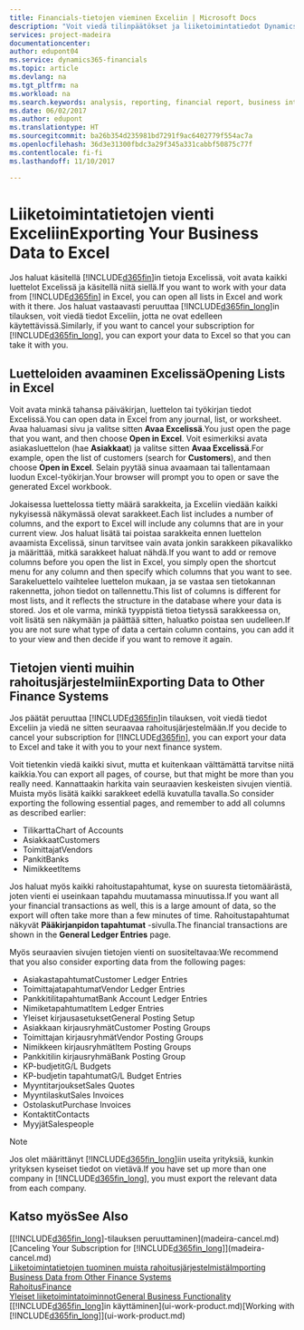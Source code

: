 ```yaml
---
title: Financials-tietojen vieminen Exceliin | Microsoft Docs
description: "Voit viedä tilinpäätökset ja liiketoimintatiedot Dynamics 365 Business editionista Exceliin tai avata Financials-tiedot Excelissä."
services: project-madeira
documentationcenter: 
author: edupont04
ms.service: dynamics365-financials
ms.topic: article
ms.devlang: na
ms.tgt_pltfrm: na
ms.workload: na
ms.search.keywords: analysis, reporting, financial report, business intelligence, BI, Excel
ms.date: 06/02/2017
ms.author: edupont
ms.translationtype: HT
ms.sourcegitcommit: ba26b354d235981bd7291f9ac6402779f554ac7a
ms.openlocfilehash: 36d3e31300fbdc3a29f345a331cabbf50875c77f
ms.contentlocale: fi-fi
ms.lasthandoff: 11/10/2017

---
```

# <a name="exporting-your-business-data-to-excel"></a><span data-ttu-id="4cbf7-103">Liiketoimintatietojen vienti Exceliin</span><span class="sxs-lookup"><span data-stu-id="4cbf7-103">Exporting Your Business Data to Excel</span></span>
<span data-ttu-id="4cbf7-104">Jos haluat käsitellä [!INCLUDE[d365fin](includes/d365fin_md.md)]in tietoja Excelissä, voit avata kaikki luettelot Excelissä ja käsitellä niitä siellä.</span><span class="sxs-lookup"><span data-stu-id="4cbf7-104">If you want to work with your data from [!INCLUDE[d365fin](includes/d365fin_md.md)] in Excel, you can open all lists in Excel and work with it there.</span></span> <span data-ttu-id="4cbf7-105">Jos haluat vastaavasti peruuttaa [!INCLUDE[d365fin_long](includes/d365fin_long_md.md)]in tilauksen, voit viedä tiedot Exceliin, jotta ne ovat edelleen käytettävissä.</span><span class="sxs-lookup"><span data-stu-id="4cbf7-105">Similarly, if you want to cancel your subscription for [!INCLUDE[d365fin_long](includes/d365fin_long_md.md)], you can export your data to Excel so that you can take it with you.</span></span>

## <a name="opening-lists-in-excel"></a><span data-ttu-id="4cbf7-106">Luetteloiden avaaminen Excelissä</span><span class="sxs-lookup"><span data-stu-id="4cbf7-106">Opening Lists in Excel</span></span>
<span data-ttu-id="4cbf7-107">Voit avata minkä tahansa päiväkirjan, luettelon tai työkirjan tiedot Excelissä.</span><span class="sxs-lookup"><span data-stu-id="4cbf7-107">You can open data in Excel from any journal, list, or worksheet.</span></span> <span data-ttu-id="4cbf7-108">Avaa haluamasi sivu ja valitse sitten **Avaa Excelissä**.</span><span class="sxs-lookup"><span data-stu-id="4cbf7-108">You just open the page that you want, and then choose **Open in Excel**.</span></span> <span data-ttu-id="4cbf7-109">Voit esimerkiksi avata asiakasluettelon (hae **Asiakkaat**) ja valitse sitten **Avaa Excelissä**.</span><span class="sxs-lookup"><span data-stu-id="4cbf7-109">For example, open the list of customers (search for **Customers**), and then choose **Open in Excel**.</span></span> <span data-ttu-id="4cbf7-110">Selain pyytää sinua avaamaan tai tallentamaan luodun Excel-työkirjan.</span><span class="sxs-lookup"><span data-stu-id="4cbf7-110">Your browser will prompt you to open or save the generated Excel workbook.</span></span>  

<span data-ttu-id="4cbf7-111">Jokaisessa luettelossa tietty määrä sarakkeita, ja Exceliin viedään kaikki nykyisessä näkymässä olevat sarakkeet.</span><span class="sxs-lookup"><span data-stu-id="4cbf7-111">Each list includes a number of columns, and the export to Excel will include any columns that are in your current view.</span></span> <span data-ttu-id="4cbf7-112">Jos haluat lisätä tai poistaa sarakkeita ennen luettelon avaamista Excelissä, sinun tarvitsee vain avata jonkin sarakkeen pikavalikko ja määrittää, mitkä sarakkeet haluat nähdä.</span><span class="sxs-lookup"><span data-stu-id="4cbf7-112">If you want to add or remove columns before you open the list in Excel, you simply open the shortcut menu for any column and then specify which columns that you want to see.</span></span> <span data-ttu-id="4cbf7-113">Sarakeluettelo vaihtelee luettelon mukaan, ja se vastaa sen tietokannan rakennetta, johon tiedot on tallennettu.</span><span class="sxs-lookup"><span data-stu-id="4cbf7-113">This list of columns is different for most lists, and it reflects the structure in the database where your data is stored.</span></span> <span data-ttu-id="4cbf7-114">Jos et ole varma, minkä tyyppistä tietoa tietyssä sarakkeessa on, voit lisätä sen näkymään ja päättää sitten, haluatko poistaa sen uudelleen.</span><span class="sxs-lookup"><span data-stu-id="4cbf7-114">If you are not sure what type of data a certain column contains, you can add it to your view and then decide if you want to remove it again.</span></span>  

## <a name="exporting-data-to-other-finance-systems"></a><span data-ttu-id="4cbf7-115">Tietojen vienti muihin rahoitusjärjestelmiin</span><span class="sxs-lookup"><span data-stu-id="4cbf7-115">Exporting Data to Other Finance Systems</span></span>
<span data-ttu-id="4cbf7-116">Jos päätät peruuttaa [!INCLUDE[d365fin](includes/d365fin_md.md)]in tilauksen, voit viedä tiedot Exceliin ja viedä ne sitten seuraavaa rahoitusjärjestelmään.</span><span class="sxs-lookup"><span data-stu-id="4cbf7-116">If you decide to cancel your subscription for [!INCLUDE[d365fin](includes/d365fin_md.md)], you can export your data to Excel and take it with you to your next finance system.</span></span>  

<span data-ttu-id="4cbf7-117">Voit tietenkin viedä kaikki sivut, mutta et kuitenkaan välttämättä tarvitse niitä kaikkia.</span><span class="sxs-lookup"><span data-stu-id="4cbf7-117">You can export all pages, of course, but that might be more than you really need.</span></span> <span data-ttu-id="4cbf7-118">Kannattaakin harkita vain seuraavien keskeisten sivujen vientiä. Muista myös lisätä kaikki sarakkeet edellä kuvatulla tavalla.</span><span class="sxs-lookup"><span data-stu-id="4cbf7-118">So consider exporting the following essential pages, and remember to add all columns as described earlier:</span></span>  

* <span data-ttu-id="4cbf7-119">Tilikartta</span><span class="sxs-lookup"><span data-stu-id="4cbf7-119">Chart of Accounts</span></span>  
* <span data-ttu-id="4cbf7-120">Asiakkaat</span><span class="sxs-lookup"><span data-stu-id="4cbf7-120">Customers</span></span>  
* <span data-ttu-id="4cbf7-121">Toimittajat</span><span class="sxs-lookup"><span data-stu-id="4cbf7-121">Vendors</span></span>  
* <span data-ttu-id="4cbf7-122">Pankit</span><span class="sxs-lookup"><span data-stu-id="4cbf7-122">Banks</span></span>  
* <span data-ttu-id="4cbf7-123">Nimikkeet</span><span class="sxs-lookup"><span data-stu-id="4cbf7-123">Items</span></span>  

<span data-ttu-id="4cbf7-124">Jos haluat myös kaikki rahoitustapahtumat, kyse on suuresta tietomäärästä, joten vienti ei useinkaan tapahdu muutamassa minuutissa.</span><span class="sxs-lookup"><span data-stu-id="4cbf7-124">If you want all your financial transactions as well, this is a large amount of data, so the export will often take more than a few minutes of time.</span></span> <span data-ttu-id="4cbf7-125">Rahoitustapahtumat näkyvät **Pääkirjanpidon tapahtumat** -sivulla.</span><span class="sxs-lookup"><span data-stu-id="4cbf7-125">The financial transactions are shown in the **General Ledger Entries** page.</span></span>  

<span data-ttu-id="4cbf7-126">Myös seuraavien sivujen tietojen vienti on suositeltavaa:</span><span class="sxs-lookup"><span data-stu-id="4cbf7-126">We recommend that you also consider exporting data from the following pages:</span></span>  

* <span data-ttu-id="4cbf7-127">Asiakastapahtumat</span><span class="sxs-lookup"><span data-stu-id="4cbf7-127">Customer Ledger Entries</span></span>  
* <span data-ttu-id="4cbf7-128">Toimittajatapahtumat</span><span class="sxs-lookup"><span data-stu-id="4cbf7-128">Vendor Ledger Entries</span></span>  
* <span data-ttu-id="4cbf7-129">Pankkitilitapahtumat</span><span class="sxs-lookup"><span data-stu-id="4cbf7-129">Bank Account Ledger Entries</span></span>  
* <span data-ttu-id="4cbf7-130">Nimiketapahtumat</span><span class="sxs-lookup"><span data-stu-id="4cbf7-130">Item Ledger Entries</span></span>  
* <span data-ttu-id="4cbf7-131">Yleiset kirjausasetukset</span><span class="sxs-lookup"><span data-stu-id="4cbf7-131">General Posting Setup</span></span>  
* <span data-ttu-id="4cbf7-132">Asiakkaan kirjausryhmät</span><span class="sxs-lookup"><span data-stu-id="4cbf7-132">Customer Posting Groups</span></span>  
* <span data-ttu-id="4cbf7-133">Toimittajan kirjausryhmät</span><span class="sxs-lookup"><span data-stu-id="4cbf7-133">Vendor Posting Groups</span></span>  
* <span data-ttu-id="4cbf7-134">Nimikkeen kirjausryhmät</span><span class="sxs-lookup"><span data-stu-id="4cbf7-134">Item Posting Groups</span></span>  
* <span data-ttu-id="4cbf7-135">Pankkitilin kirjausryhmä</span><span class="sxs-lookup"><span data-stu-id="4cbf7-135">Bank Posting Group</span></span>  
* <span data-ttu-id="4cbf7-136">KP-budjetit</span><span class="sxs-lookup"><span data-stu-id="4cbf7-136">G/L Budgets</span></span>  
* <span data-ttu-id="4cbf7-137">KP-budjetin tapahtumat</span><span class="sxs-lookup"><span data-stu-id="4cbf7-137">G/L Budget Entries</span></span>  
* <span data-ttu-id="4cbf7-138">Myyntitarjoukset</span><span class="sxs-lookup"><span data-stu-id="4cbf7-138">Sales Quotes</span></span>  
* <span data-ttu-id="4cbf7-139">Myyntilaskut</span><span class="sxs-lookup"><span data-stu-id="4cbf7-139">Sales Invoices</span></span>  
* <span data-ttu-id="4cbf7-140">Ostolaskut</span><span class="sxs-lookup"><span data-stu-id="4cbf7-140">Purchase Invoices</span></span>  
* <span data-ttu-id="4cbf7-141">Kontaktit</span><span class="sxs-lookup"><span data-stu-id="4cbf7-141">Contacts</span></span>  
* <span data-ttu-id="4cbf7-142">Myyjät</span><span class="sxs-lookup"><span data-stu-id="4cbf7-142">Salespeople</span></span>  

> [!NOTE]  
>   <span data-ttu-id="4cbf7-143">Jos olet määrittänyt [!INCLUDE[d365fin_long](includes/d365fin_long_md.md)]iin useita yrityksiä, kunkin yrityksen kyseiset tiedot on vietävä.</span><span class="sxs-lookup"><span data-stu-id="4cbf7-143">If you have set up more than one company in [!INCLUDE[d365fin_long](includes/d365fin_long_md.md)], you must export the relevant data from each company.</span></span>

## <a name="see-also"></a><span data-ttu-id="4cbf7-144">Katso myös</span><span class="sxs-lookup"><span data-stu-id="4cbf7-144">See Also</span></span>
<span data-ttu-id="4cbf7-145">[[!INCLUDE[d365fin_long](includes/d365fin_long_md.md)]-tilauksen peruuttaminen](madeira-cancel.md)</span><span class="sxs-lookup"><span data-stu-id="4cbf7-145">[Canceling Your Subscription for [!INCLUDE[d365fin_long](includes/d365fin_long_md.md)]](madeira-cancel.md)</span></span>  
[<span data-ttu-id="4cbf7-146">Liiketoimintatietojen tuominen muista rahoitusjärjestelmistä</span><span class="sxs-lookup"><span data-stu-id="4cbf7-146">Importing Business Data from Other Finance Systems</span></span>](upload-data.md)  
[<span data-ttu-id="4cbf7-147">Rahoitus</span><span class="sxs-lookup"><span data-stu-id="4cbf7-147">Finance</span></span>](finance.md)  
[<span data-ttu-id="4cbf7-148">Yleiset liiketoimintatoiminnot</span><span class="sxs-lookup"><span data-stu-id="4cbf7-148">General Business Functionality</span></span>](ui-across-business-areas.md)  
<span data-ttu-id="4cbf7-149">[[!INCLUDE[d365fin_long](includes/d365fin_long_md.md)]in käyttäminen](ui-work-product.md)</span><span class="sxs-lookup"><span data-stu-id="4cbf7-149">[Working with [!INCLUDE[d365fin_long](includes/d365fin_long_md.md)]](ui-work-product.md)</span></span>  

